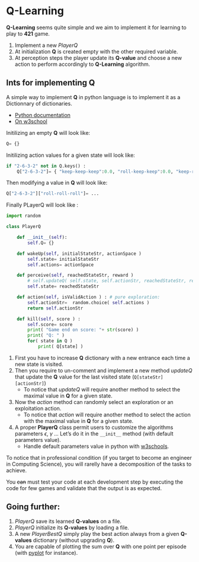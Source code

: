 # Q-Learning

**Q-Learning** seems quite simple and we aim to implement it for learning to play to **421** game.

1. Implement a new *PlayerQ*
2. At initialization **Q** is created empty with the other required variable.
3. At perception steps the player update its **Q-value** and choose a new action to perform accordingly to **Q-Learning** algorithm.

## Ints for implementing Q

A simple way to implement **Q** in python language is to implement it as a Dictionnary of dictionaries.

- [Python documentation](https://docs.python.org/3.8/tutorial/datastructures.html#dictionaries)
- [On w3school](https://www.w3schools.com/python/python_dictionaries.asp)

Initilizing an empty **Q** will look like:

```python
Q= {}
```

Initilizing action values for a given state will look like:

```python
if "2-6-3-2" not in Q.keys() :
    Q["2-6-3-2"]= { "keep-keep-keep":0.0, "roll-keep-keep":0.0, "keep-roll-keep":0.0, "roll-roll-keep":0.0, "keep-keep-roll":0.0, "roll-keep-roll":0.0, "keep-roll-roll":0.0, "roll-roll-roll":0.0 }
```

Then modifying a value in **Q** will look like:

```python
Q["2-6-3-2"]["roll-roll-roll"]= ...
```

Finally PLayerQ will look like :

```python
import random

class PlayerQ

    def __init__(self):
    	self.Q= {}

    def wakeUp(self, initialStateStr, actionSpace )
        self.state= initialStateStr
        self.actions= actionSpace

    def perceive(self, reachedStateStr, reward )
	    # self.updateQ( self.state, self.actionStr, reachedStateStr, reward)
        self.state= reachedStateStr

    def action(self, isValidAction ) : # pure exploration: 
        self.actionStr=  random.choice( self.actions )
        return self.actionStr

    def kill(self, score ) :
        self.score= score
        print( "Game end on score: "+ str(score) )
        print( "Q: " )
        for( state in Q )
            print( Q[state] )
```

1. First you have to increase **Q** dictionary with a new entrance each time a new state is visited.
2. Then you require to un-comment and implement a new method *updateQ* that update the **Q** value for the last visited state (`Q[stateStr][actionStr]`)
   - To notice that *updateQ* will require another method to select the maximal value in **Q** for a given state.
3. Now the *action* method can randomly select an exploration or an exploitation action.
   - To notice that *action* will require another method to select the action with the maximal value in **Q** for a given state.
4. A proper **PlayerQ** class permit users to customize the algorithms parameters $\epsilon$, $\gamma$ ... Let’s do it in the `__init__` method (with default parameters value).
   - Handle default parameters value in python with [w3schools](https://www.w3schools.com/python/gloss_python_function_default_parameter.asp).

To notice that in professional condition (if you target to become an engineer in Computing Science), you will rarelly have a decomposition of the tasks to achieve.

You ~~can~~ must test your code at each development step by executing the code for few games and validate that the output is as expected.

## Going further:

1. *PlayerQ* save its learned **Q-values** on a file.
2. *PlayerQ* initialize its **Q-values** by loading a file.
3. A new *PlayerBestQ* simply play the best action always from a given **Q-values** dictionary (without upgrading **Q**).
4. You are capable of plotting the sum over **Q** with one point per episode (with [pyplot](https://matplotlib.org/stable/tutorials/introductory/pyplot.html) for instance).
